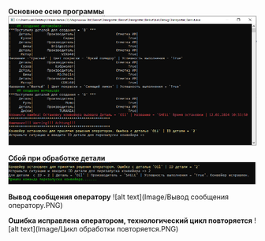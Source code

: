 **Основное осно программы**
![alt text](Image/Main.PNG)

**Сбой при обработке детали**
![alt text](Image/Reload.PNG)

**Вывод сообщения оператору**
![alt text](Image/Вывод сообщения оператору.PNG)

**Ошибка исправлена оператором, технологический цикл повторяется**
![alt text](Image/Цикл обработки повторяется.PNG)

